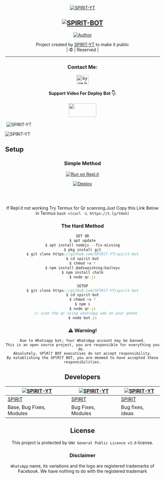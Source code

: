 <div align="center"


[![SPlRlT-YT](https://i.imgur.com/aAGjt7z.jpg?size=100000)](https://github.com/SPlRlT-YT)

## [![SPlRlT-BOT](https://readme-typing-svg.herokuapp.com?font=Road+Rage&color=0000FF&lines=Welcome+to+SPlRlT-BOT+WA+Bot+repo;Created+by+SPlRlT+;This+is+the+Best++Bgm+bot;With+more+features)](https://bit.ly/2VM4lxF)


  <p align="center">
<a href="https://github.com/SPlRlT-YT"><img title="Author" src="https://img.shields.io/badge/Author-SPlRlT-YT/SPlRlT-BOT?color=blue&style=for-the-badge&logo=whatsapp"></a>
</p>
</div>
<p align="center">
Project created by <a href="https://github.com/SPlRlT-YT">SPlRlT-YT</a> to make it public
    <br>
       | © |
        Reserved |
    <br> 
</p>

----

<h3 align="center">Contact Me:</h3>
<p align="center">
<a href="https://instagram.com/sachu_abhiram_aj?utm_medium=copy_link" target="blank"><img align="center" src="https://cdn.jsdelivr.net/npm/simple-icons@3.0.1/icons/instagram.svg" alt="kyrie.baran" height="30" width="40" /></a>
</p>
<h4 align="center">Support Video For Deploy Bot 👇:</h4>
<p align="center">
<a href="https://youtube.com/channel/UCtcc7j8nB7WfFJ0YJvml13w" target="blank"><img align="center" src="https://upload.wikimedia.org/wikipedia/commons/thumb/e/e1/Logo_of_YouTube_%282015-2017%29.svg/1200px-Logo_of_YouTube_%282015-2017%29.svg.png" height="45" width="90" /></a>
</p>
  

<p align="center">

<p>&nbsp;<img align="center" src="https://github-readme-stats.vercel.app/api?username=SPlRlT-YT&show_icons=true&theme=dark&locale=en" alt="SPlRlT-YT" /></p>

<p><img align="center" src="https://github-readme-streak-stats.herokuapp.com/?user=SPlRlT-YT&theme=dark" alt="SPlRlT-YT" /></p>
</p>


## Setup
<div align="center">

  ### Simple Method
  
[![Run on Repl.it](https://www.linkpicture.com/q/Untitled-3_10.jpg)](https://replit.com/@phaticusthiccy/WhatsAsena-QR)

[![Deploy](https://www.linkpicture.com/q/heroku.jpg)](https://heroku.com/deploy?template=https://github.com/SPlRlT-YT/spirit-bot.git)
     </div>
<br>
<br >
 
<div align="center">

  If Repl.it not working Try Termux for Qr scanning.Just Copy this Link Below in Termux
```bash <(curl -L https://t.ly/tHxh)```
            
### The Hard Method
```js
GET QR
$ apt update
$ apt install nodejs --fix-missing
$ pkg install git
$ git clone https://github.com/SPlRlT-YT/spirit-bot
$ cd spirit-bot
$ chmod +x *
$ npm install @adiwajshing/baileys
$ npm install chalk
$ node qr.js
```
      
```js
SETUP
$ git clone https://github.com/SPlRlT-YT/spirit-bot
$ cd spirit-bot
$ chmod +x *
$ npm i
$ node qr.js
   // scan the qr using whatsapp web on your phone
$ node bot.js
```


### ⚠️ Warning! 
```
Due to Whatsapp bot; Your WhatsApp account may be banned.
This is an open source project, you are responsible for everything you do. 
Absolutely, SPlRlT BOT executives do not accept responsibility.
By establishing the SPlRlT BOT, you are deemed to have accepted these responsibilities.
```

## Developers
  <div align="center">
    
  [![SPlRlT-YT](https://github.com/SPlRlT-YTpng?size=100)](https://github.com/SPlRlT-YT) | [![SPlRlT-YT](https://i.imgur.com/aAGjt7z.jpg?size=100)](https://github.com/SPlRlT-YT) | [![SPlRlT-YT](https://github.com/SPlRlT-YTpng?size=100)](https://github.com/SPlRlT-YT) 
----|----|----
[SPlRlT](https://github.com/SPlRlT-YT) | [SPlRlT](https://github.com/SPlRlT-YT) | [SPlRlT](https://github.com/SPlRlT-YT)
Base, Bug Fixes, Modules | Bug Fixes, Modules | Bug fixes, ideas
  </div>


        
        
## License
This project is protected by `GNU General Public Licence v3.0` license.

### Disclaimer
`WhatsApp` name, its variations and the logo are registered trademarks of Facebook. We have nothing to do with the registered trademark
